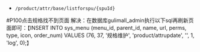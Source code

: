 - `/product/attr/base/listforspu/{spuId}`

#P100点击规格找不到页面
	解决：在数据库gulimall_admin执行以下sql再刷新页面即可：【INSERT INTO sys_menu (menu_id, parent_id, name, url, perms, type, icon, order_num) VALUES (76, 37, '规格维护', 'product/attrupdate', '', 1, 'log', 0);】